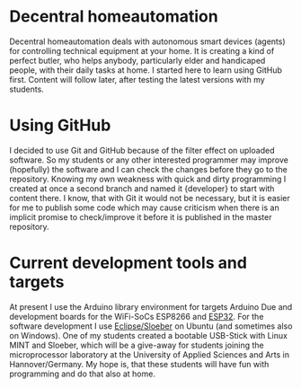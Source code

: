 # Decentral homeautomation
Decentral homeautomation deals with autonomous smart devices (agents) for controlling technical equipment at your home. 
It is creating a kind of perfect butler, who helps anybody, particularly elder and handicaped people, 
with their daily tasks at home. 
I started here to learn using GitHub first. Content will follow later, after testing the latest versions with my students.

# Using GitHub
I decided to use Git and GitHub because of the filter effect on uploaded software. 
So my students or any other interested programmer may improve (hopefully) the software 
and I can check the changes before they go to the repository.
Knowing my own weakness with quick and dirty programming I created at once a second branch and named it {developer} 
to start with content there. 
I know, that with Git it would not be necessary, but it is easier for me to publish some code 
which may cause criticism when there is an implicit promise to check/improve it 
before it is published in the master repository.

# Current development tools and targets
At present I use the Arduino library environment for targets Arduino Due and development boards 
for the WiFi-SoCs ESP8266 and [ESP32](https://github.com/espressif/arduino-esp32). 
For the software development I use [Eclipse/Sloeber](http://eclipse.baeyens.it/) on Ubuntu (and sometimes also on Windows). 
One of my students created a bootable USB-Stick with Linux MINT and Sloeber, 
which will be a give-away for students joining the microprocessor laboratory at the University of 
Applied Sciences and Arts in Hannover/Germany. 
My hope is, that these students will have fun with programming and do that also at home.
